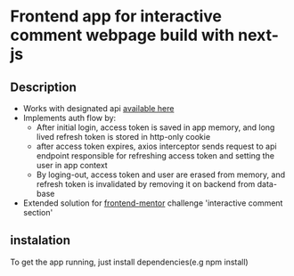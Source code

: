 # Frontend app for interactive comment webpage build with next-js

## Description
- Works with designated api [available here](https://github.com/mako542b/nestjs-interactive-comments-backend)
- Implements auth flow by:
    + After initial login, access token is saved in app memory, and long lived refresh token is stored in http-only cookie
    + after access token expires, axios interceptor sends request to api endpoint responsible for refreshing access token and setting the user in app context
    + By loging-out, access token and user are erased from memory, and refresh token is invalidated by removing it on backend from data-base
- Extended solution for [frontend-mentor](frontendmentor.io/) challenge 'interactive comment section'

## instalation
To get the app running, just install dependencies(e.g npm install)